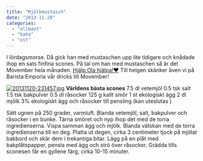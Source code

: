 ```yaml
---
title: "Mjölkmustasch"
date: "2013-11-20"
categories: 
  - "allmant"
  - "baka"
  - "ost"
---
```


I lördagsmorse. Då gick han med mustaschen upp lite tidigare och knådade ihop en sats finfina scones. På tal om han med mustaschen så är det Movember hela månaden. [Hjälp Ola hjälpa!❤](https://se.movember.com/mobile/#profile/6918757) Till helgen skänker även vi på Barista Emporia vår dricks till Movember!  
  
[![20131120-231457.jpg](images/20131120-231457.jpg)](http://import.local/wp-content/uploads/2013/11/20131120-231457.jpg) **Världens bästa scones** 7.5 dl vetemjöl 0.5 tsk salt 1.5 tsk bakpulver 0.5 dl råsocker 125 g kallt smör 1 st ekologiskt ägg 2 dl mjölk 3% ekologiskt ägg och råsocker till pensling (kan uteslutas )

Sätt ugnen på 250 grader, varmluft. Blanda vetemjöl, salt, bakpulver och råsocker i en bunke. Tärna smöret och nyp ihop det med de torra ingredienserna. Vispa samman ägg och mjölk. Blanda vätskan med de torra ingredienserna till en deg. Platta ut degen, cirka 3 centimeter tjock på mjölat bakbord och skär dem i trekantiga bitar. Lägg på en plåt med bakplåtspapper, pensla med ägg och strö över råsocker. Grädda tills sconesen får en gyllene färg, cirka 10-15 minuter.
